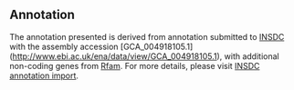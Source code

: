 
Annotation
----------

The annotation presented is derived from annotation submitted to
[INSDC](http://www.insdc.org) with the assembly accession [GCA\_004918105.1]
(http://www.ebi.ac.uk/ena/data/view/GCA_004918105.1),
with additional non-coding genes from
[Rfam](http://rfam.xfam.org/). For more details, please visit [INSDC
annotation import](http://ensemblgenomes.org/info/data/insdc_annotation).
